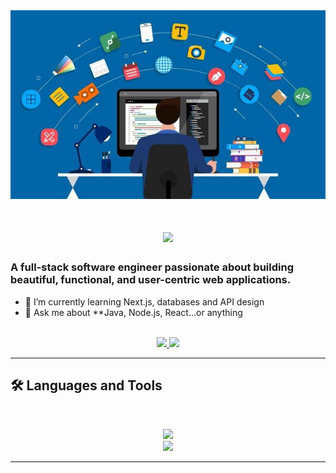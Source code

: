 

<img src="https://github.com/HadiEbrahimi313/HadiEbrahimi313/blob/main/background.jpg" alt="Cover image" width="1024px"/>
<h1 align="center">
    <img src="https://readme-typing-svg.herokuapp.com/?font=Inter&size=48&center=true&vCenter=true&width=500&height=70&color=4493F8&duration=4000&lines=Hi+There!+👋;+I'm+Hadi+Ebrahimi!;" />
</h1>

### A full-stack software engineer passionate about building beautiful, functional, and user-centric web applications.

- 🌱 I’m currently learning Next.js, databases and API design
- 💬 Ask me about **Java, Node.js, React...or anything

<br>

<div align="center">
  <a href="hadi.ebrahimi3235@gmail.com">
    <img src="https://img.shields.io/badge/Gmail-333333?style=for-the-badge&logo=gmail&logoColor=red" />
  </a>
  <a href="https://www.linkedin.com/in/hadi-ebrahimi-002a37241" target="_blank">
    <img src="https://img.shields.io/badge/LinkedIn-0077B5?style=for-the-badge&logo=linkedin&logoColor=white" target="_blank" />
  </a>
</div>

<hr>

## 🛠️ Languages and Tools

<br>

<p align="center">
  <img src="https://skillicons.dev/icons?i=java,ts,nodejs,react,nextjs,mongodb,bun,Elysia" /><br />
  <img src="https://skillicons.dev/icons?i=html,css,sass,tailwind,js,redux,git,postman,figma" />
</p>

<hr>
